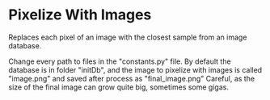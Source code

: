 # Pixelize With Images
Replaces each pixel of an image with the closest sample from an image database.

Change every path to files in the "constants.py" file. By default the database is in folder "initDb", and the image to pixelize with images is called "image.png" and saved after process as "final_image.png"
Careful, as the size of the final image can grow quite big, sometimes some gigas.
